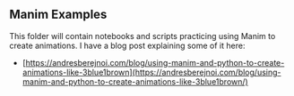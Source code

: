 ## Manim Examples

This folder will contain notebooks and scripts practicing using Manim to create animations. I have a blog post explaining some of it here: 

* [https://andresberejnoi.com/blog/using-manim-and-python-to-create-animations-like-3blue1brown](https://andresberejnoi.com/blog/using-manim-and-python-to-create-animations-like-3blue1brown/)

